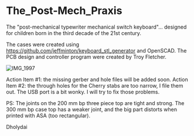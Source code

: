 # The_Post-Mech_Praxis
The "post-mechanical typewriter mechanical switch keyboard"... designed for children born in the third decade of the 21st century.

The cases were created using https://github.com/jeffminton/keyboard_stl_generator and OpenSCAD.
The PCB design and controller program were created by Troy Fletcher.

![IMG_1997](https://github.com/Dholydai/The_Post-Mech_Praxis/assets/116427384/7d9906ec-d64b-45fb-8165-cec530d671c4)

Action Item #1: the missing gerber and hole files will be added soon.
Action Item #2: the through holes for the Cherry stabs are too narrow, I file them out. The USB port is a bit wonky. I will try to fix those problems.

PS: The joints on the 200 mm bp three piece top are tight and strong. The 300 mm bp case top has a weaker joint, and the big part distorts when printed with ASA (too rectangular).

Dholydai
